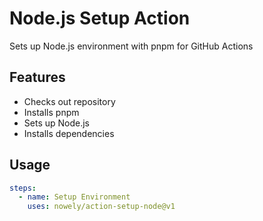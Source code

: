 # Node.js Setup Action

Sets up Node.js environment with pnpm for GitHub Actions

## Features
- Checks out repository
- Installs pnpm
- Sets up Node.js
- Installs dependencies

## Usage
```yaml
steps:
  - name: Setup Environment
    uses: nowely/action-setup-node@v1
```
